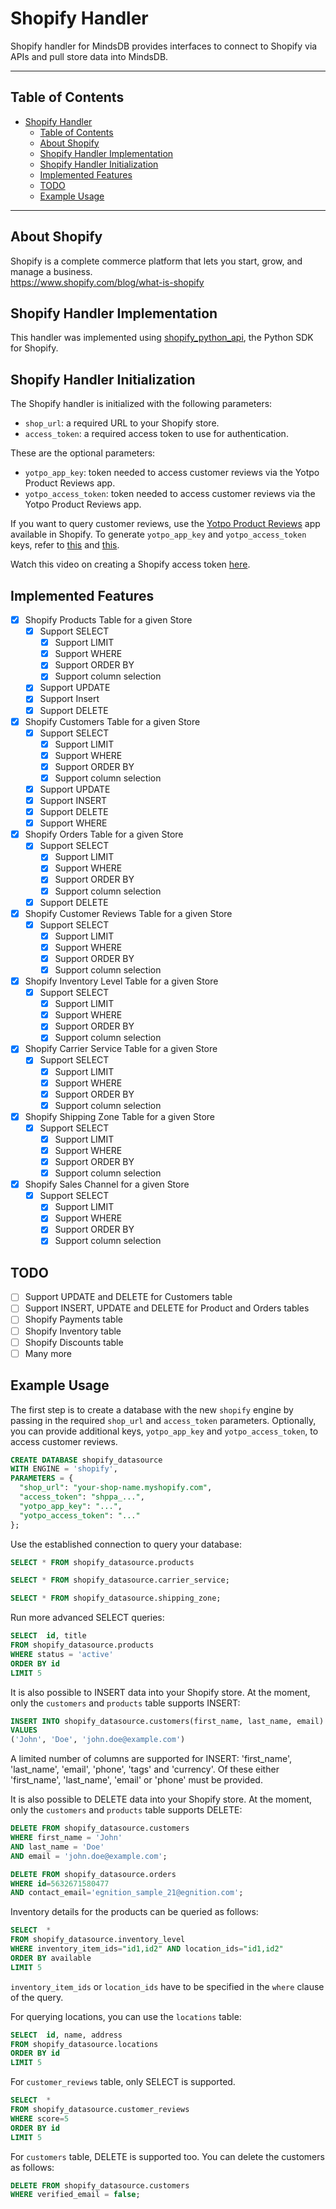 # Shopify Handler

Shopify handler for MindsDB provides interfaces to connect to Shopify via APIs and pull store data into MindsDB.

---

## Table of Contents

- [Shopify Handler](#shopify-handler)
  - [Table of Contents](#table-of-contents)
  - [About Shopify](#about-shopify)
  - [Shopify Handler Implementation](#shopify-handler-implementation)
  - [Shopify Handler Initialization](#shopify-handler-initialization)
  - [Implemented Features](#implemented-features)
  - [TODO](#todo)
  - [Example Usage](#example-usage)

---

## About Shopify

Shopify is a complete commerce platform that lets you start, grow, and manage a business.
<br>
https://www.shopify.com/blog/what-is-shopify

## Shopify Handler Implementation

This handler was implemented using [shopify_python_api](https://github.com/Shopify/shopify_python_api), the Python SDK for Shopify.

## Shopify Handler Initialization

The Shopify handler is initialized with the following parameters:

- `shop_url`: a required URL to your Shopify store.
- `access_token`: a required access token to use for authentication.

These are the optional parameters:

- `yotpo_app_key`: token needed to access customer reviews via the Yotpo Product Reviews app.
- `yotpo_access_token`: token needed to access customer reviews via the Yotpo Product Reviews app.

If you want to query customer reviews, use the [Yotpo Product Reviews](https://apps.shopify.com/yotpo-social-reviews) app available in Shopify. To generate `yotpo_app_key` and `yotpo_access_token` keys, refer to [this](https://support.yotpo.com/docs/finding-your-yotpo-app-key-and-secret-key) and [this](https://apidocs.yotpo.com/reference/yotpo-authentication).

Watch this video on creating a Shopify access token [here](https://www.youtube.com/watch?v=4f_aiC5oTNc&t=302s).

## Implemented Features

- [x] Shopify Products Table for a given Store
  - [x] Support SELECT
    - [x] Support LIMIT
    - [x] Support WHERE
    - [x] Support ORDER BY
    - [x] Support column selection
  - [x] Support UPDATE
  - [x] Support Insert
  - [x] Support DELETE
- [x] Shopify Customers Table for a given Store
  - [x] Support SELECT
    - [x] Support LIMIT
    - [x] Support WHERE
    - [x] Support ORDER BY
    - [x] Support column selection
  - [x] Support UPDATE
  - [x] Support INSERT
  - [x] Support DELETE
  - [x] Support WHERE
- [x] Shopify Orders Table for a given Store
  - [x] Support SELECT
    - [x] Support LIMIT
    - [x] Support WHERE
    - [x] Support ORDER BY
    - [x] Support column selection
  - [x] Support DELETE
- [x] Shopify Customer Reviews Table for a given Store
  - [x] Support SELECT
    - [x] Support LIMIT
    - [x] Support WHERE
    - [x] Support ORDER BY
    - [x] Support column selection
- [x] Shopify Inventory Level Table for a given Store
  - [x] Support SELECT
    - [x] Support LIMIT
    - [x] Support WHERE
    - [x] Support ORDER BY
    - [x] Support column selection
- [x] Shopify Carrier Service Table for a given Store
  - [x] Support SELECT
    - [x] Support LIMIT
    - [x] Support WHERE
    - [x] Support ORDER BY
    - [x] Support column selection
- [x] Shopify Shipping Zone Table for a given Store
  - [x] Support SELECT
    - [x] Support LIMIT
    - [x] Support WHERE
    - [x] Support ORDER BY
    - [x] Support column selection
- [x] Shopify Sales Channel for a given Store
  - [x] Support SELECT
    - [x] Support LIMIT
    - [x] Support WHERE
    - [x] Support ORDER BY
    - [x] Support column selection

## TODO

- [ ] Support UPDATE and DELETE for Customers table
- [ ] Support INSERT, UPDATE and DELETE for Product and Orders tables
- [ ] Shopify Payments table
- [ ] Shopify Inventory table
- [ ] Shopify Discounts table
- [ ] Many more

## Example Usage

The first step is to create a database with the new `shopify` engine by passing in the required `shop_url` and `access_token` parameters. Optionally, you can provide additional keys, `yotpo_app_key` and `yotpo_access_token`, to access customer reviews.

~~~~sql
CREATE DATABASE shopify_datasource
WITH ENGINE = 'shopify',
PARAMETERS = {
  "shop_url": "your-shop-name.myshopify.com",
  "access_token": "shppa_...",
  "yotpo_app_key": "...",
  "yotpo_access_token": "..."
};
~~~~

Use the established connection to query your database:

~~~~sql
SELECT * FROM shopify_datasource.products
~~~~

~~~~sql
SELECT * FROM shopify_datasource.carrier_service;
~~~~

~~~~sql
SELECT * FROM shopify_datasource.shipping_zone;
~~~~

Run more advanced SELECT queries:

~~~~sql
SELECT  id, title
FROM shopify_datasource.products
WHERE status = 'active'
ORDER BY id
LIMIT 5
~~~~

It is also possible to INSERT data into your Shopify store. At the moment, only the `customers` and `products` table supports INSERT:

~~~~sql
INSERT INTO shopify_datasource.customers(first_name, last_name, email)
VALUES 
('John', 'Doe', 'john.doe@example.com')
~~~~

A limited number of columns are supported for INSERT: 'first_name', 'last_name', 'email', 'phone', 'tags' and 'currency'. Of these either 'first_name', 'last_name', 'email' or 'phone' must be provided. 

It is also possible to DELETE data into your Shopify store. At the moment, only the `customers` and `products` table supports DELETE:

~~~~sql
DELETE FROM shopify_datasource.customers
WHERE first_name = 'John'
AND last_name = 'Doe'
AND email = 'john.doe@example.com';
~~~~

~~~~sql
DELETE FROM shopify_datasource.orders
WHERE id=5632671580477 
AND contact_email='egnition_sample_21@egnition.com';
~~~~


Inventory details for the products can be queried as follows:

~~~~sql
SELECT  *
FROM shopify_datasource.inventory_level
WHERE inventory_item_ids="id1,id2" AND location_ids="id1,id2"
ORDER BY available
LIMIT 5
~~~~

`inventory_item_ids` or `location_ids` have to be specified in the `where` clause of the query. 

For querying locations, you can use the `locations` table:

~~~~sql
SELECT  id, name, address
FROM shopify_datasource.locations
ORDER BY id
LIMIT 5
~~~~

For `customer_reviews` table, only SELECT is supported.

~~~~sql
SELECT  *
FROM shopify_datasource.customer_reviews
WHERE score=5
ORDER BY id
LIMIT 5
~~~~

For `customers` table, DELETE is supported too. You can delete the customers as follows:

~~~~sql
DELETE FROM shopify_datasource.customers
WHERE verified_email = false;
~~~~
